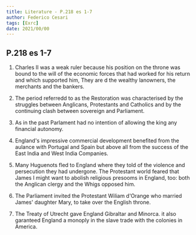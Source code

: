```yaml
---
title: Literature - P.218 es 1-7
author: Federico Cesari 
tags: [Exrc]
date: 2021/00/00
---
```

## P.218 es 1-7
1. Charles II was a weak ruler because his position on the throne was bound to the will of the economic forces that had worked for his return and which supported him, They are d the wealthy lanowners, the merchants and the bankers.

2. The period referredd to as the Restoration was characterised by the struggles between Anglicans, Protestants and Catholics and by the continuing clash between sovereign and Parliament.

3. As in the past Parlament had no intention of allowing the king any financial autonomy.

4. England's impressive commercial development benefited from the aulance with Portugal and Spain but above all from the success of the East India and West India Companies.

5. Many Huguenots fled to England where they told of the violence and persecution they had undergone. The Protestant world feared that James I might want to abolish religious presooms in England, too: both the Anglican clergy and the Whigs opposed him.

6. The Parliament invited the Protestant Wiliam d'Orange who married James' daughter Mary, to take over the English throne.

7. The Treaty of Utrecht gave England Gibraltar and Minorca. it also garanteed England a monoply in the slave trade with the colonies in America.